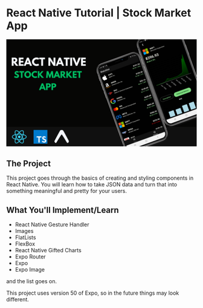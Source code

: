 # React Native Tutorial | Stock Market App 


[![Check this video out](https://github.com/JeremyPersing/stocks-react-native/blob/main/Stocks%20React%20Native%20Thumbnail.png)](https://www.youtube.com/watch?v=Sr0GjzA9iPc)

## The Project
This project goes through the basics of creating and styling components in React Native. You will learn how to take JSON data and turn that into something meaningful and pretty for your users.

## What You'll Implement/Learn

- React Native Gesture Handler
- Images
- FlatLists
- FlexBox
- React Native Gifted Charts
- Expo Router
- Expo
- Expo Image

and the list goes on.

This project uses version 50 of Expo, so in the future things may look different.
